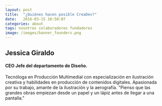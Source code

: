 ```yaml
---
layout: post
title:  "¿Quiénes hacen posible CreaDev?"
date:   2016-03-15 16:50:07
categories: about
tags: nosotros colaboradores fundadores
image: /images/banner_founders.png
---
```


## Jessica Giraldo

#### CEO Jefe del departamento de Diseño.


Tecnóloga en Producción Multimedial con especialización en ilustración creativa y habilidades en producción de contenidos digitales. Apasionada por su trabajo, amante de la ilustración y la aerografía.
"Pienso que las grandes obras empiezan desde un papel y un lápiz antes de llegar a una pantalla."
